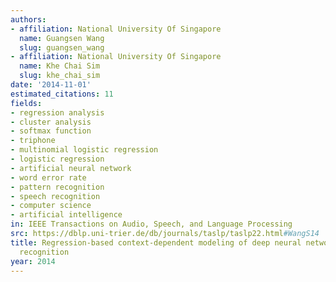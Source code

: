 ```yaml
---
authors:
- affiliation: National University Of Singapore
  name: Guangsen Wang
  slug: guangsen_wang
- affiliation: National University Of Singapore
  name: Khe Chai Sim
  slug: khe_chai_sim
date: '2014-11-01'
estimated_citations: 11
fields:
- regression analysis
- cluster analysis
- softmax function
- triphone
- multinomial logistic regression
- logistic regression
- artificial neural network
- word error rate
- pattern recognition
- speech recognition
- computer science
- artificial intelligence
in: IEEE Transactions on Audio, Speech, and Language Processing
src: https://dblp.uni-trier.de/db/journals/taslp/taslp22.html#WangS14
title: Regression-based context-dependent modeling of deep neural networks for speech
  recognition
year: 2014
---
```

